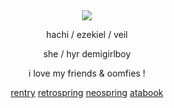 &nbsp;
<div align="center">

![](https://spotify-github-profile.kittinanx.com/api/view.svg?uid=314mkicxlkkdu2xbfq5sn4qlspni&cover_image=false&theme=default&show_offline=false&background_color=121212&interchange=true&bar_color=d09951)

hachi / ezekiel / veil

she / hyr demigirlboy

i love my friends & oomfies !
  
 [rentry](https://rentry.co/wrecked) [retrospring](https://retrospring.net/@hbo) [neospring](https://neospring.org/@hbo) [atabook](https://dracula.atabook.org) 
<div>
  
